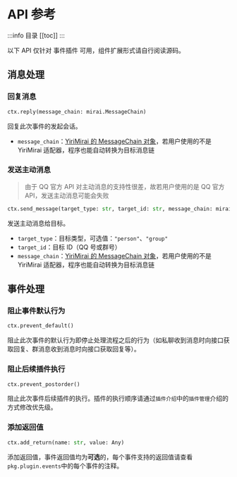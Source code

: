 # API 参考

:::info 目录
[[toc]]
:::

以下 API 仅针对 事件插件 可用，组件扩展形式请自行阅读源码。

## 消息处理

### 回复消息

```python
ctx.reply(message_chain: mirai.MessageChain)
```

回复此次事件的发起会话。

- `message_chain`：[YiriMirai 的 MessageChain 对象](https://yiri-mirai.wybxc.cc/docs/basic/message-chain)，若用户使用的不是 YiriMirai 适配器，程序也能自动转换为目标消息链

### 发送主动消息

> 由于 QQ 官方 API 对主动消息的支持性很差，故若用户使用的是 QQ 官方 API，发送主动消息可能会失败

```python
ctx.send_message(target_type: str, target_id: str, message_chain: mirai.MessageChain)
```

发送主动消息给目标。

- `target_type`：目标类型，可选值：`"person"`、`"group"`
- `target_id`：目标 ID（QQ 号或群号）
- `message_chain`：[YiriMirai 的 MessageChain 对象](https://yiri-mirai.wybxc.cc/docs/basic/message-chain)，若用户使用的不是 YiriMirai 适配器，程序也能自动转换为目标消息链

## 事件处理

### 阻止事件默认行为

```python
ctx.prevent_default()
```

阻止此次事件的默认行为即停止处理流程之后的行为（如私聊收到消息时向接口获取回复、群消息收到消息时向接口获取回复等）。

### 阻止后续插件执行

```python
ctx.prevent_postorder()
```

阻止此次事件后续插件的执行。插件的执行顺序请通过`插件介绍`中的`插件管理`介绍的方式修改优先级。

### 添加返回值

```python
ctx.add_return(name: str, value: Any)
```

添加返回值，事件返回值均为**可选**的，每个事件支持的返回值请查看`pkg.plugin.events`中的每个事件的注释。
